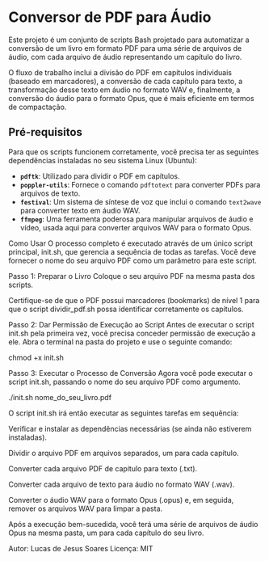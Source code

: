 # Conversor de PDF para Áudio

Este projeto é um conjunto de scripts Bash projetado para automatizar a conversão de um livro em formato PDF para uma série de arquivos de áudio, com cada arquivo de áudio representando um capítulo do livro.

O fluxo de trabalho inclui a divisão do PDF em capítulos individuais (baseado em marcadores), a conversão de cada capítulo para texto, a transformação desse texto em áudio no formato WAV e, finalmente, a conversão do áudio para o formato Opus, que é mais eficiente em termos de compactação.

## Pré-requisitos

Para que os scripts funcionem corretamente, você precisa ter as seguintes dependências instaladas no seu sistema Linux (Ubuntu):

* **`pdftk`**: Utilizado para dividir o PDF em capítulos.
* **`poppler-utils`**: Fornece o comando `pdftotext` para converter PDFs para arquivos de texto.
* **`festival`**: Um sistema de síntese de voz que inclui o comando `text2wave` para converter texto em áudio WAV.
* **`ffmpeg`**: Uma ferramenta poderosa para manipular arquivos de áudio e vídeo, usada aqui para converter arquivos WAV para o formato Opus.

Como Usar
O processo completo é executado através de um único script principal, init.sh, que gerencia a sequência de todas as tarefas. Você deve fornecer o nome do seu arquivo PDF como um parâmetro para este script.

Passo 1: Preparar o Livro
Coloque o seu arquivo PDF na mesma pasta dos scripts.

Certifique-se de que o PDF possui marcadores (bookmarks) de nível 1 para que o script dividir_pdf.sh possa identificar corretamente os capítulos.

Passo 2: Dar Permissão de Execução ao Script
Antes de executar o script init.sh pela primeira vez, você precisa conceder permissão de execução a ele. Abra o terminal na pasta do projeto e use o seguinte comando:

chmod +x init.sh

Passo 3: Executar o Processo de Conversão
Agora você pode executar o script init.sh, passando o nome do seu arquivo PDF como argumento.

./init.sh nome_do_seu_livro.pdf

O script init.sh irá então executar as seguintes tarefas em sequência:

Verificar e instalar as dependências necessárias (se ainda não estiverem instaladas).

Dividir o arquivo PDF em arquivos separados, um para cada capítulo.

Converter cada arquivo PDF de capítulo para texto (.txt).

Converter cada arquivo de texto para áudio no formato WAV (.wav).

Converter o áudio WAV para o formato Opus (.opus) e, em seguida, remover os arquivos WAV para limpar a pasta.

Após a execução bem-sucedida, você terá uma série de arquivos de áudio Opus na mesma pasta, um para cada capítulo do seu livro.

Autor: Lucas de Jesus Soares
Licença: MIT


